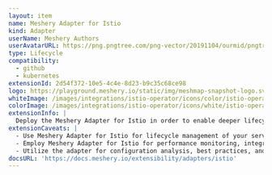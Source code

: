 ```yaml
---
layout: item
name: Meshery Adapter for Istio
kind: Adapter
userName: Meshery Authors
userAvatarURL: https://png.pngtree.com/png-vector/20191104/ourmid/pngtree-businessman-avatar-cartoon-style-png-image_1953664.jpg
type: Lifecycle
compatibility: 
  - github
  - kubernetes
extensionId: 2d54f372-10e5-4c4e-8d23-b9c35c68ce98
logo: https://playground.meshery.io/static/img/meshmap-snapshot-logo.svg
whiteImage: /images/integrations/istio-operator/icons/color/istio-operator-color.svg
colorImage: /images/integrations/istio-operator/icons/white/istio-operator-white.svg
extensionInfo: |
  Deploy the Meshery Adapter for Istio in order to enable deeper lifecycle management of Istio.
extensionCaveats: |
  - Use Meshery Adapter for Istio for lifecycle management of your service mesh, leveraging Cloud Native standards.
  - Employ Meshery Adapter for Istio for performance monitoring, integrating with Prometheus and Grafana for metrics visualization.
  - Utilize the adapter for configuration analysis, best practices, and custom configurations in Istio deployments.
docsURL: 'https://docs.meshery.io/extensibility/adapters/istio'
---
```

